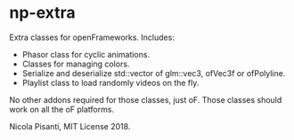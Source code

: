 np-extra
==============
Extra classes for openFrameworks. Includes: 
    
- Phasor class for cyclic animations.
- Classes for managing colors.
- Serialize and deserialize std::vector of glm::vec3, ofVec3f or ofPolyline.
- Playlist class to load randomly videos on the fly.
    
No other addons required for those classes, just oF. Those classes should work on all the oF platforms. 
   
Nicola Pisanti, MIT License 2018.
